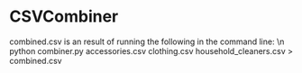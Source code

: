 # CSVCombiner

combined.csv is an result of running the following in the command line: \n
python combiner.py accessories.csv clothing.csv household_cleaners.csv > combined.csv

